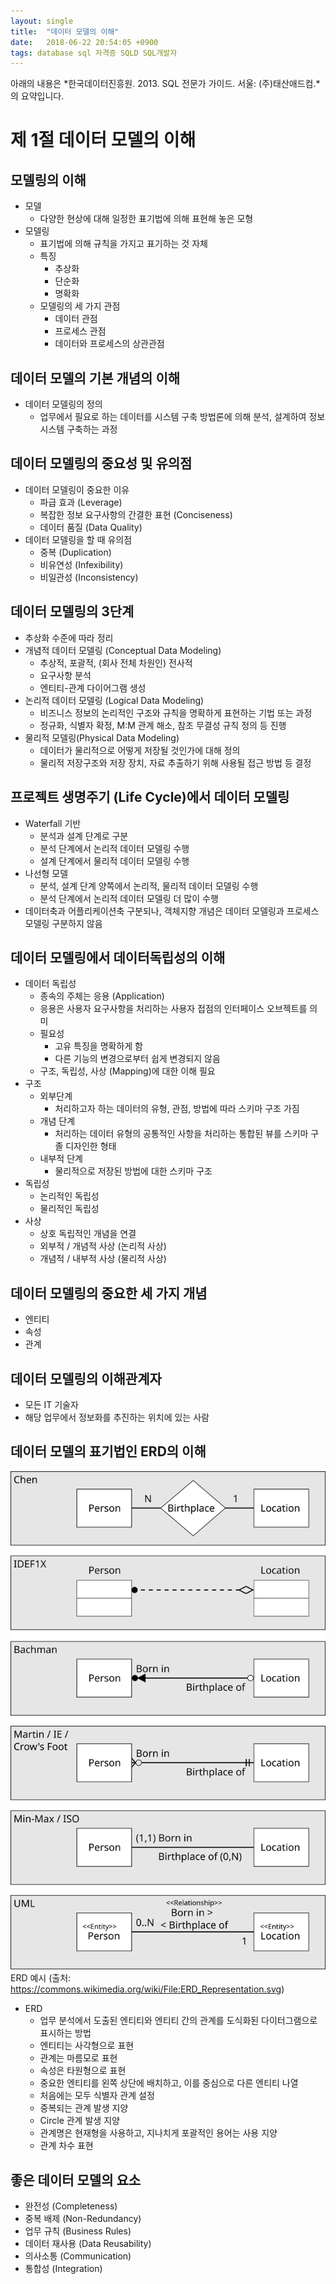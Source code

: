 ```yaml
---
layout: single
title:  "데이터 모델의 이해"
date:   2018-06-22 20:54:05 +0900
tags: database sql 자격증 SQLD SQL개발자
---
```


아래의 내용은 *한국데이터진흥원. 2013. SQL 전문가 가이드. 서울: (주)태산애드컴.*의 요약입니다.


제 1절 데이터 모델의 이해
========================
## 모델링의 이해
* 모델
    * 다양한 현상에 대해 일정한 표기법에 의해 표현해 놓은 모형
* 모델링
    * 표기법에 의해 규칙을 가지고 표기하는 것 자체
    * 특징
        * 추상화
        * 단순화
        * 명확화
    * 모델링의 세 가지 관점
        * 데이터 관점
        * 프로세스 관점
        * 데이터와 프로세스의 상관관점



## 데이터 모델의 기본 개념의 이해
* 데이터 모델링의 정의
    * 업무에서 필요로 하는 데이터를 시스템 구축 방법론에 의해 분석, 설계하여 정보 시스템 구축하는 과정



## 데이터 모델링의 중요성 및 유의점
* 데이터 모델링이 중요한 이유
    * 파급 효과 (Leverage)
    * 복잡한 정보 요구사항의 간결한 표현 (Conciseness)
    * 데이터 품질 (Data Quality)
* 데이터 모델링을 할 때 유의점
    * 중복 (Duplication)
    * 비유연성 (Infexibility)
    * 비일관성 (Inconsistency)



## 데이터 모델링의 3단계
* 추상화 수준에 따라 정리
* 개념적 데이터 모델링 (Conceptual Data Modeling)
    * 추상적, 포괄적, (회사 전체 차원인) 전사적 
    * 요구사항 분석
    * 엔티티-관계 다이어그램 생성
* 논리적 데이터 모델링 (Logical Data Modeling)
    * 비즈니스 정보의 논리적인 구조와 규칙을 명확하게 표현하는 기법 또는 과정
    * 정규화, 식별자 확정, M:M 관계 해소, 참조 무결성 규칙 정의 등 진행
* 물리적 모델링(Physical Data Modeling)
    * 데이터가 물리적으로 어떻게 저장될 것인가에 대해 정의
    * 물리적 저장구조와 저장 장치, 자료 추출하기 위해 사용될 접근 방법 등 결정




## 프로젝트 생명주기 (Life Cycle)에서 데이터 모델링
* Waterfall 기반
    * 분석과 설계 단계로 구분
    * 분석 단계에서 논리적 데이터 모델링 수행
    * 설계 단계에서 물리적 데이터 모델링 수행
* 나선형 모델
    * 분석, 설계 단계 양쪽에서 논리적, 물리적 데이터 모델링 수행
    * 분석 단계에서 논리적 데이터 모델링 더 많이 수행
* 데이터축과 어플리케이션축 구분되나, 객체지향 개념은 데이터 모델링과 프로세스 모델링 구분하지 않음



## 데이터 모델링에서 데이터독립성의 이해
* 데이터 독립성
    * 종속의 주체는 응용 (Application)
    * 응용은 사용자 요구사항을 처리하는 사용자 접점의 인터페이스 오브젝트를 의미
    * 필요성
        * 고유 특징을 명확하게 함
        * 다른 기능의 변경으로부터 쉽게 변경되지 않음
    * 구조, 독립성, 사상 (Mapping)에 대한 이해 필요
* 구조
    * 외부단계
        * 처리하고자 하는 데이터의 유형, 관점, 방법에 따라 스키마 구조 가짐
    * 개념 단계
        * 처리하는 데이터 유형의 공통적인 사항을 처리하는 통합된 뷰를 스키마 구졸 디자인한 형태
    * 내부적 단계
        * 물리적으로 저장된 방법에 대한 스키마 구조
* 독립성
    * 논리적인 독립성
    * 물리적인 독립성
* 사상
    * 상호 독립적인 개념을 연결
    * 외부적 / 개념적 사상 (논리적 사상)
    * 개념적 / 내부적 사상 (물리적 사상)



## 데이터 모델링의 중요한 세 가지 개념
* 엔티티
* 속성
* 관계



## 데이터 모델링의 이해관계자
* 모든 IT 기술자
* 해당 업무에서 정보화를 추진하는 위치에 있는 사람



## 데이터 모델의 표기법인 ERD의 이해
![ERD example](../assets/images/2018-06-22-understanding-of-data-model-01-erd.svg)
ERD 예시 (출처: https://commons.wikimedia.org/wiki/File:ERD_Representation.svg)



* ERD
    * 업무 분석에서 도출된 엔티티와 엔티티 간의 관계를 도식화된 다이터그램으로 표시하는 방법
    * 엔티티는 사각형으로 표현
    * 관계는 마름모로 표현
    * 속성은 타원형으로 표현
    * 중요한 엔티티를 왼쪽 상단에 배치하고, 이를 중심으로 다른 엔티티 나열
    * 처음에는 모두 식별자 관계 설정
    * 중복되는 관계 발생 지양
    * Circle 관계 발생 지양
    * 관계명은 현재형을 사용하고, 지나치게 포괄적인 용어는 사용 지양
    * 관계 차수 표현



## 좋은 데이터 모델의 요소
* 완전성 (Completeness)
* 중복 배제 (Non-Redundancy)
* 업무 규칙 (Business Rules)
* 데이터 재사용 (Data Reusability)
* 의사소통 (Communication)
* 통합성 (Integration)